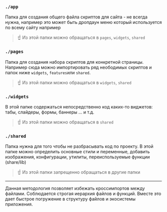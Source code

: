 ### `./app`
Папка для создания общего файла скриптов для сайта - не всегда нужна, например это может быть дропдаун меню который используется по всему сайту например
> ☝️ Из этой папки можно обращаться в `pages`, `widgets`, `shared`

### `./pages`
Папка для создания набора скриптов для конкретной страницы.
Например сюда можно импортировать ряд неободимых скриптов и папок ниже `widgets`, `features`или `shared`. 
> ☝️ Из этой папки можно обращаться в `widgets`, `shared`


### `./widgets`
В этой папке содержаться непосредственно код каких-то виджетов: табы, слайдеры, формы, баннеры ... и т.д.
> ☝️ Из этой папки можно обращаться в `shared`


### `./shared`
Папка нужна для того чтобы не разбрасывать код по проекту. 
В этой папке можно определить основные стили и переменные, добавить изображения, конфигурации, утилиты, переиспользуемые функции (share/lib)
> ☝️ Из этой папки запрещенно обращаться в другие папки

---
Данная методология позволяет избежать кроссимпортов между файлами.
Соблюдается строгая иерархия файлов и функций.
Вместе это дает быстрое погружение в структуру файлов и экосистемы приложения.